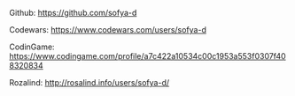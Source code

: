 Github: https://github.com/sofya-d

Codewars: https://www.codewars.com/users/sofya-d

CodinGame: https://www.codingame.com/profile/a7c422a10534c00c1953a553f0307f408320834

Rozalind: http://rosalind.info/users/sofya-d/

